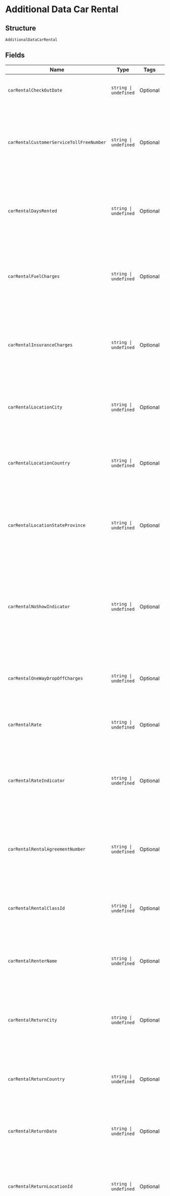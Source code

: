 
# Additional Data Car Rental

## Structure

`AdditionalDataCarRental`

## Fields

| Name | Type | Tags | Description |
|  --- | --- | --- | --- |
| `carRentalCheckOutDate` | `string \| undefined` | Optional | Pick-up date.<br><br>* Date format: `yyyyMMdd` |
| `carRentalCustomerServiceTollFreeNumber` | `string \| undefined` | Optional | The customer service phone number of the car rental company.<br><br>* Format: Alphanumeric<br>* maxLength: 17 |
| `carRentalDaysRented` | `string \| undefined` | Optional | Number of days for which the car is being rented.<br><br>* Format: Numeric<br>* maxLength: 19 |
| `carRentalFuelCharges` | `string \| undefined` | Optional | Any fuel charges associated with the rental.<br><br>* Format: Numeric<br>* maxLength: 12 |
| `carRentalInsuranceCharges` | `string \| undefined` | Optional | Any insurance charges associated with the rental.<br><br>* Format: Numeric<br>* maxLength: 12 |
| `carRentalLocationCity` | `string \| undefined` | Optional | The city from which the car is rented.<br><br>* Format: Alphanumeric<br>* maxLength: 18 |
| `carRentalLocationCountry` | `string \| undefined` | Optional | The country from which the car is rented.<br><br>* Format: Alphanumeric<br>* maxLength: 2 |
| `carRentalLocationStateProvince` | `string \| undefined` | Optional | The state or province from where the car is rented.<br><br>* Format: Alphanumeric<br>* maxLength: 3 |
| `carRentalNoShowIndicator` | `string \| undefined` | Optional | Indicates if the customer was a "no-show" (neither keeps nor cancels their booking).<br><br>* Y - Customer was a no show.<br>* N - Not applicable. |
| `carRentalOneWayDropOffCharges` | `string \| undefined` | Optional | Charge associated with not returning a vehicle to the original rental location. |
| `carRentalRate` | `string \| undefined` | Optional | Daily rental rate.<br><br>* Format: Alphanumeric<br>* maxLength: 12 |
| `carRentalRateIndicator` | `string \| undefined` | Optional | Specifies whether the given rate is applied daily or weekly.<br><br>* D - Daily rate.<br>* W - Weekly rate. |
| `carRentalRentalAgreementNumber` | `string \| undefined` | Optional | The rental agreement number associated with this car rental.<br><br>* Format: Alphanumeric<br>* maxLength: 9 |
| `carRentalRentalClassId` | `string \| undefined` | Optional | Daily rental rate.<br><br>* Format: Alphanumeric<br>* maxLength: 12 |
| `carRentalRenterName` | `string \| undefined` | Optional | The name of the person renting the car.<br><br>* Format: Alphanumeric<br>* maxLength: 26 |
| `carRentalReturnCity` | `string \| undefined` | Optional | The city where the car must be returned.<br><br>* Format: Alphanumeric<br>* maxLength: 18 |
| `carRentalReturnCountry` | `string \| undefined` | Optional | The country where the car must be returned.<br><br>* Format: Alphanumeric<br>* maxLength: 2 |
| `carRentalReturnDate` | `string \| undefined` | Optional | The last date to return the car by.<br><br>* Date format: `yyyyMMdd` |
| `carRentalReturnLocationId` | `string \| undefined` | Optional | Agency code, phone number, or address abbreviation<br><br>* Format: Alphanumeric<br>* maxLength: 10 |
| `carRentalReturnStateProvince` | `string \| undefined` | Optional | The state or province where the car must be returned.<br><br>* Format: Alphanumeric<br>* maxLength: 3 |
| `carRentalTaxExemptIndicator` | `string \| undefined` | Optional | Indicates whether the goods or services were tax-exempt, or tax was not collected.<br><br>Values:<br><br>* Y - Goods or services were tax exempt<br>* N - Tax was not collected |
| `travelEntertainmentAuthDataDuration` | `string \| undefined` | Optional | Number of nights.  This should be included in the auth message.<br><br>* Format: Numeric<br>* maxLength: 2 |
| `travelEntertainmentAuthDataMarket` | `string \| undefined` | Optional | Indicates what market-specific dataset will be submitted or is being submitted. Value should be "A" for Car rental. This should be included in the auth message.<br><br>* Format: Alphanumeric<br>* maxLength: 1 |

## Example (as JSON)

```json
{
  "carRental.checkOutDate": null,
  "carRental.customerServiceTollFreeNumber": null,
  "carRental.daysRented": null,
  "carRental.fuelCharges": null,
  "carRental.insuranceCharges": null,
  "carRental.locationCity": null,
  "carRental.locationCountry": null,
  "carRental.locationStateProvince": null,
  "carRental.noShowIndicator": null,
  "carRental.oneWayDropOffCharges": null,
  "carRental.rate": null,
  "carRental.rateIndicator": null,
  "carRental.rentalAgreementNumber": null,
  "carRental.rentalClassId": null,
  "carRental.renterName": null,
  "carRental.returnCity": null,
  "carRental.returnCountry": null,
  "carRental.returnDate": null,
  "carRental.returnLocationId": null,
  "carRental.returnStateProvince": null,
  "carRental.taxExemptIndicator": null,
  "travelEntertainmentAuthData.duration": null,
  "travelEntertainmentAuthData.market": null
}
```

